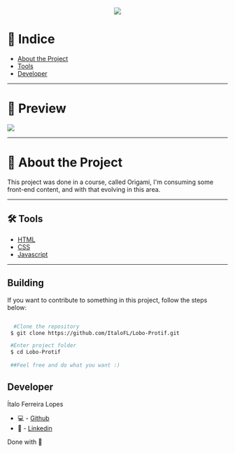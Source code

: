 <h1 align='center'>
  <img src='https://cdn.discordapp.com/attachments/743206177030275115/912569559645581342/unknown.png'>
</h1>

# 🔎 Indice 

- [About the Project](#-about-the-project)
- [Tools](#-tools)
- [Developer](#-developer)

---

# 🎉 Preview

<img src='https://cdn.discordapp.com/attachments/743206177030275115/912569042634670150/unknown.png'>

----
# 📜 About the Project

This project was done in a course, called Origami, I'm consuming some front-end content, and with that
evolving in this area.

---

## 🛠 Tools

- [HTML]()
- [CSS]()
- [Javascript]()


---

## Building 

If you want to contribute to something in this project, follow the steps below:

```bash

  #Clone the repository
 $ git clone https://github.com/ItaloFL/Lobo-Protif.git

 #Enter project folder
 $ cd Lobo-Protif
 
 ##Feel free and do what you want :)

```

## Developer

Ítalo Ferreira Lopes

 - 💻 - [Github](https://github.com/ItaloFL)
 - 📒 - [Linkedin](https://www.linkedin.com/in/italo-ferreira-dev/)

Done with 💜
